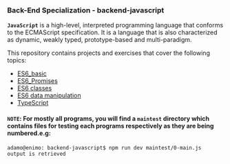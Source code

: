 ### Back-End Specialization - backend-javascript

**`JavaScript`** is a high-level, interpreted programming language that conforms to the ECMAScript specification. It is a language that is also characterized as dynamic, weakly typed, prototype-based and multi-paradigm.

This repository contains projects and exercises that cover the following topics:

- [ES6_basic](https://github.com/iAdamo/alx-backend-javascript/tree/main/0x00-ES6_basic)
- [ES6_Promises](https://github.com/iAdamo/alx-backend-javascript/tree/main/0x01-ES6_promise)
- [ES6 classes](https://github.com/iAdamo/alx-backend-javascript/tree/main/0x02-ES6_classes)
- [ES6 data manipulation](https://github.com/iAdamo/alx-backend-javascript/tree/main/0x03-ES6_data_manipulation)
- [TypeScript](https://github.com/iAdamo/alx-backend-javascript/tree/main/0x04-TypeScript)


#### **`NOTE`**: For mostly all programs, you will find a `maintest` directory which contains files for testing each programs respectively as they are being numbered.e.g:
```
adamo@enimo: backend-javascript$ npm run dev maintest/0-main.js
output is retrieved
```
